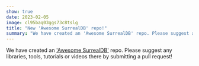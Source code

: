 ```yaml
---
show: true
date: 2023-02-05
image: cl95baq03ggs73c8tslg
title: "New 'Awesome SurrealDB' repo!"
summary: "We have created an 'Awesome SurrealDB' repo. Please suggest any libraries, tools, tutorials or videos there by submitting a pull request!"
---
```


We have created an ['Awesome SurrealDB'](https://github.com/surrealdb/awesome-surreal) repo. Please suggest any libraries, tools, tutorials or videos there by submitting a pull request!